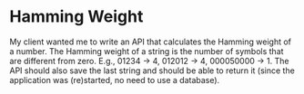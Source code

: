 # Hamming Weight
My client wanted me to write an API that calculates the Hamming weight of a number. 
The Hamming weight of a string is the number of symbols that are different from zero. 
E.g.,
01234 → 4, 012012 → 4, 000050000 → 1. 
The API should also save the last string and should be able to return it (since the application was (re)started, no need to use a database).
